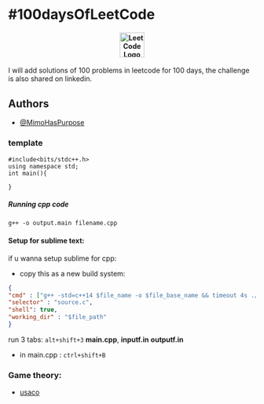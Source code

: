 
# #100daysOfLeetCode

<h4 align="center">
    
<img src="https://upload.wikimedia.org/wikipedia/commons/1/19/LeetCode_logo_black.png" width="50" height="50" alt="LeetCode Logo" style="vertical-align: middle;"/>

</h4>
I will add solutions of 100 problems in leetcode for 100 days, the challenge is also shared on linkedin.


## Authors

- [@MimoHasPurpose](https://www.github.com/MimoHasPurpose)

### template
```
#include<bits/stdc++.h>
using namespace std;
int main(){
    
}
```

##### Running cpp code
```
g++ -o output.main filename.cpp
```

#### Setup for sublime text:

if u wanna setup sublime for cpp:
- copy this as a new build system:

```json
{
"cmd" : ["g++ -std=c++14 $file_name -o $file_base_name && timeout 4s ./$file_base_name<inputf.in>outputf.in"], 
"selector" : "source.c",
"shell": true,
"working_dir" : "$file_path"
}
```
run 3 tabs: `alt+shift+3` **main.cpp**, **inputf\.in** **outputf\.in**

- in main.cpp : `ctrl+shift+B`

### Game theory:
- [usaco](https://usaco.guide/)

